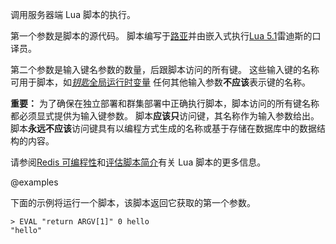 调用服务器端 Lua 脚本的执行。

第一个参数是脚本的源代码。
脚本编写于[路亚](https://lua.org)并由嵌入式执行[Lua 5.1](/topics/lua-api)雷迪斯的口译员。

第二个参数是输入键名参数的数量，后跟脚本访问的所有键。
这些输入键的名称可用于脚本，如[*钥匙*全局运行时变量](/topics/lua-api#the-keys-global-variable)
任何其他输入参数**不应该**表示键的名称。

**重要：**
为了确保在独立部署和群集部署中正确执行脚本，脚本访问的所有键名称都必须显式提供为输入键参数。
脚本**应该只**访问键，其名称作为输入参数给出。
脚本**永远不应该**访问键具有以编程方式生成的名称或基于存储在数据库中的数据结构的内容。

请参阅[Redis 可编程性](/topics/programmability)和[评估脚本简介](/topics/eval-intro)有关 Lua 脚本的更多信息。

@examples

下面的示例将运行一个脚本，该脚本返回它获取的第一个参数。

    > EVAL "return ARGV[1]" 0 hello
    "hello"

